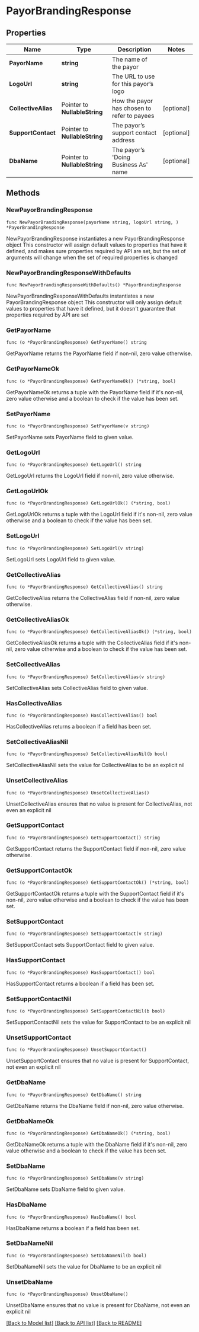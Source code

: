 # PayorBrandingResponse

## Properties

Name | Type | Description | Notes
------------ | ------------- | ------------- | -------------
**PayorName** | **string** | The name of the payor | 
**LogoUrl** | **string** | The URL to use for this payor’s logo | 
**CollectiveAlias** | Pointer to **NullableString** | How the payor has chosen to refer to payees | [optional] 
**SupportContact** | Pointer to **NullableString** | The payor’s support contact address | [optional] 
**DbaName** | Pointer to **NullableString** | The payor’s &#39;Doing Business As&#39; name | [optional] 

## Methods

### NewPayorBrandingResponse

`func NewPayorBrandingResponse(payorName string, logoUrl string, ) *PayorBrandingResponse`

NewPayorBrandingResponse instantiates a new PayorBrandingResponse object
This constructor will assign default values to properties that have it defined,
and makes sure properties required by API are set, but the set of arguments
will change when the set of required properties is changed

### NewPayorBrandingResponseWithDefaults

`func NewPayorBrandingResponseWithDefaults() *PayorBrandingResponse`

NewPayorBrandingResponseWithDefaults instantiates a new PayorBrandingResponse object
This constructor will only assign default values to properties that have it defined,
but it doesn't guarantee that properties required by API are set

### GetPayorName

`func (o *PayorBrandingResponse) GetPayorName() string`

GetPayorName returns the PayorName field if non-nil, zero value otherwise.

### GetPayorNameOk

`func (o *PayorBrandingResponse) GetPayorNameOk() (*string, bool)`

GetPayorNameOk returns a tuple with the PayorName field if it's non-nil, zero value otherwise
and a boolean to check if the value has been set.

### SetPayorName

`func (o *PayorBrandingResponse) SetPayorName(v string)`

SetPayorName sets PayorName field to given value.


### GetLogoUrl

`func (o *PayorBrandingResponse) GetLogoUrl() string`

GetLogoUrl returns the LogoUrl field if non-nil, zero value otherwise.

### GetLogoUrlOk

`func (o *PayorBrandingResponse) GetLogoUrlOk() (*string, bool)`

GetLogoUrlOk returns a tuple with the LogoUrl field if it's non-nil, zero value otherwise
and a boolean to check if the value has been set.

### SetLogoUrl

`func (o *PayorBrandingResponse) SetLogoUrl(v string)`

SetLogoUrl sets LogoUrl field to given value.


### GetCollectiveAlias

`func (o *PayorBrandingResponse) GetCollectiveAlias() string`

GetCollectiveAlias returns the CollectiveAlias field if non-nil, zero value otherwise.

### GetCollectiveAliasOk

`func (o *PayorBrandingResponse) GetCollectiveAliasOk() (*string, bool)`

GetCollectiveAliasOk returns a tuple with the CollectiveAlias field if it's non-nil, zero value otherwise
and a boolean to check if the value has been set.

### SetCollectiveAlias

`func (o *PayorBrandingResponse) SetCollectiveAlias(v string)`

SetCollectiveAlias sets CollectiveAlias field to given value.

### HasCollectiveAlias

`func (o *PayorBrandingResponse) HasCollectiveAlias() bool`

HasCollectiveAlias returns a boolean if a field has been set.

### SetCollectiveAliasNil

`func (o *PayorBrandingResponse) SetCollectiveAliasNil(b bool)`

 SetCollectiveAliasNil sets the value for CollectiveAlias to be an explicit nil

### UnsetCollectiveAlias
`func (o *PayorBrandingResponse) UnsetCollectiveAlias()`

UnsetCollectiveAlias ensures that no value is present for CollectiveAlias, not even an explicit nil
### GetSupportContact

`func (o *PayorBrandingResponse) GetSupportContact() string`

GetSupportContact returns the SupportContact field if non-nil, zero value otherwise.

### GetSupportContactOk

`func (o *PayorBrandingResponse) GetSupportContactOk() (*string, bool)`

GetSupportContactOk returns a tuple with the SupportContact field if it's non-nil, zero value otherwise
and a boolean to check if the value has been set.

### SetSupportContact

`func (o *PayorBrandingResponse) SetSupportContact(v string)`

SetSupportContact sets SupportContact field to given value.

### HasSupportContact

`func (o *PayorBrandingResponse) HasSupportContact() bool`

HasSupportContact returns a boolean if a field has been set.

### SetSupportContactNil

`func (o *PayorBrandingResponse) SetSupportContactNil(b bool)`

 SetSupportContactNil sets the value for SupportContact to be an explicit nil

### UnsetSupportContact
`func (o *PayorBrandingResponse) UnsetSupportContact()`

UnsetSupportContact ensures that no value is present for SupportContact, not even an explicit nil
### GetDbaName

`func (o *PayorBrandingResponse) GetDbaName() string`

GetDbaName returns the DbaName field if non-nil, zero value otherwise.

### GetDbaNameOk

`func (o *PayorBrandingResponse) GetDbaNameOk() (*string, bool)`

GetDbaNameOk returns a tuple with the DbaName field if it's non-nil, zero value otherwise
and a boolean to check if the value has been set.

### SetDbaName

`func (o *PayorBrandingResponse) SetDbaName(v string)`

SetDbaName sets DbaName field to given value.

### HasDbaName

`func (o *PayorBrandingResponse) HasDbaName() bool`

HasDbaName returns a boolean if a field has been set.

### SetDbaNameNil

`func (o *PayorBrandingResponse) SetDbaNameNil(b bool)`

 SetDbaNameNil sets the value for DbaName to be an explicit nil

### UnsetDbaName
`func (o *PayorBrandingResponse) UnsetDbaName()`

UnsetDbaName ensures that no value is present for DbaName, not even an explicit nil

[[Back to Model list]](../README.md#documentation-for-models) [[Back to API list]](../README.md#documentation-for-api-endpoints) [[Back to README]](../README.md)


